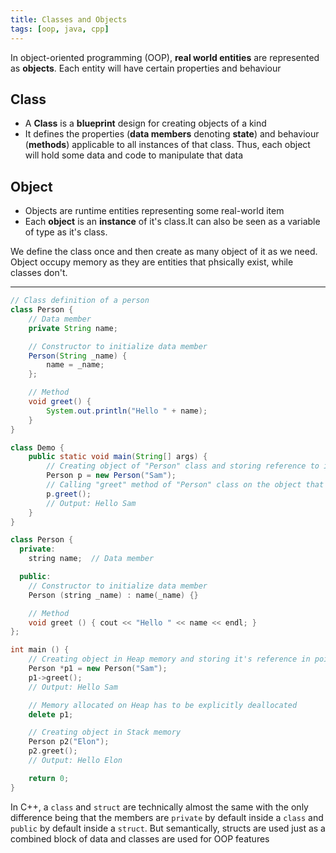 ```yaml
---
title: Classes and Objects
tags: [oop, java, cpp]
---
```


In object-oriented programming (OOP), **real world entities** are represented as **objects**. Each entity will have certain properties and behaviour

## Class

- A **Class** is a **blueprint** design for creating objects of a kind
- It defines the properties (**data members** denoting **state**) and behaviour (**methods**) applicable to all instances of that class. Thus, each object will hold some data and code to manipulate that data

## Object

- Objects are runtime entities representing some real-world item
- Each **object** is an **instance** of it's class.It can also be seen as a variable of type as it's class.

We define the class once and then create as many object of it as we need. Object occupy memory as they are entities that phsically exist, while classes don't.

---

```java title="Java example"
// Class definition of a person
class Person {
    // Data member
    private String name;

    // Constructor to initialize data member
    Person(String _name) {
        name = _name;
    };

    // Method
    void greet() {
        System.out.println("Hello " + name);
    }
}

class Demo {
    public static void main(String[] args) {
        // Creating object of "Person" class and storing reference to it in "p"
        Person p = new Person("Sam");
        // Calling "greet" method of "Person" class on the object that "p" refers to
        p.greet();
        // Output: Hello Sam
    }
}
```

```cpp title="C++ example"
class Person {
  private:
    string name;  // Data member

  public:
    // Constructor to initialize data member
    Person (string _name) : name(_name) {}

    // Method
    void greet () { cout << "Hello " << name << endl; }
};

int main () {
    // Creating object in Heap memory and storing it's reference in pointer
    Person *p1 = new Person("Sam");
    p1->greet();
    // Output: Hello Sam

    // Memory allocated on Heap has to be explicitly deallocated
    delete p1;

    // Creating object in Stack memory
    Person p2("Elon");
    p2.greet();
    // Output: Hello Elon

    return 0;
}
```

In C++, a `class` and `struct` are technically almost the same with the only difference being that the members are `private` by default inside a `class` and `public` by default inside a `struct`. But semantically, structs are used just as a combined block of data and classes are used for OOP features
